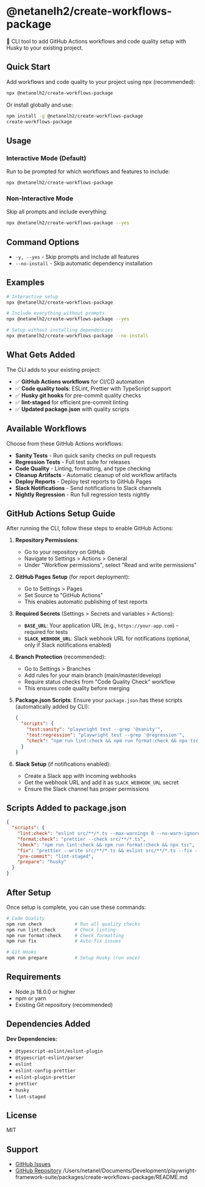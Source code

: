 # @netanelh2/create-workflows-package

🚀 CLI tool to add GitHub Actions workflows and code quality setup with Husky to your existing project.

## Quick Start

Add workflows and code quality to your project using npx (recommended):

```bash
npx @netanelh2/create-workflows-package
```

Or install globally and use:

```bash
npm install -g @netanelh2/create-workflows-package
create-workflows-package
```

## Usage

### Interactive Mode (Default)

Run to be prompted for which workflows and features to include:

```bash
npx @netanelh2/create-workflows-package
```

### Non-Interactive Mode

Skip all prompts and include everything:

```bash
npx @netanelh2/create-workflows-package --yes
```

## Command Options

- `-y, --yes` - Skip prompts and include all features
- `--no-install` - Skip automatic dependency installation

## Examples

```bash
# Interactive setup
npx @netanelh2/create-workflows-package

# Include everything without prompts
npx @netanelh2/create-workflows-package --yes

# Setup without installing dependencies
npx @netanelh2/create-workflows-package --no-install
```

## What Gets Added

The CLI adds to your existing project:

- ✅ **GitHub Actions workflows** for CI/CD automation
- ✅ **Code quality tools**: ESLint, Prettier with TypeScript support
- ✅ **Husky git hooks** for pre-commit quality checks
- ✅ **lint-staged** for efficient pre-commit linting
- ✅ **Updated package.json** with quality scripts

## Available Workflows

Choose from these GitHub Actions workflows:

- **Sanity Tests** - Run quick sanity checks on pull requests
- **Regression Tests** - Full test suite for releases
- **Code Quality** - Linting, formatting, and type checking
- **Cleanup Artifacts** - Automatic cleanup of old workflow artifacts
- **Deploy Reports** - Deploy test reports to GitHub Pages
- **Slack Notifications** - Send notifications to Slack channels
- **Nightly Regression** - Run full regression tests nightly

## GitHub Actions Setup Guide

After running the CLI, follow these steps to enable GitHub Actions:

1. **Repository Permissions**:
   - Go to your repository on GitHub
   - Navigate to Settings > Actions > General
   - Under "Workflow permissions", select "Read and write permissions"

2. **GitHub Pages Setup** (for report deployment):
   - Go to Settings > Pages
   - Set Source to "GitHub Actions"
   - This enables automatic publishing of test reports

3. **Required Secrets** (Settings > Secrets and variables > Actions):
   - **`BASE_URL`**: Your application URL (e.g., `https://your-app.com`) - required for tests
   - **`SLACK_WEBHOOK_URL`**: Slack webhook URL for notifications (optional, only if Slack notifications enabled)

4. **Branch Protection** (recommended):
   - Go to Settings > Branches
   - Add rules for your main branch (main/master/develop)
   - Require status checks from "Code Quality Check" workflow
   - This ensures code quality before merging

5. **Package.json Scripts**:
   Ensure your `package.json` has these scripts (automatically added by CLI):
   ```json
   {
     "scripts": {
       "test:sanity": "playwright test --grep '@sanity'",
       "test:regression": "playwright test --grep '@regression'",
       "check": "npm run lint:check && npm run format:check && npx tsc"
     }
   }
   ```

6. **Slack Setup** (if notifications enabled):
   - Create a Slack app with incoming webhooks
   - Get the webhook URL and add it as `SLACK_WEBHOOK_URL` secret
   - Ensure the Slack channel has proper permissions

## Scripts Added to package.json

```json
{
  "scripts": {
    "lint:check": "eslint src/**/*.ts --max-warnings 0 --no-warn-ignored",
    "format:check": "prettier --check src/**/*.ts",
    "check": "npm run lint:check && npm run format:check && npx tsc",
    "fix": "prettier --write src/**/*.ts && eslint src/**/*.ts --fix --no-warn-ignored",
    "pre-commit": "lint-staged",
    "prepare": "husky"
  }
}
```

## After Setup

Once setup is complete, you can use these commands:

```bash
# Code Quality
npm run check            # Run all quality checks
npm run lint:check       # Check linting
npm run format:check     # Check formatting
npm run fix              # Auto-fix issues

# Git Hooks
npm run prepare          # Setup Husky (run once)
```

## Requirements

- Node.js 18.0.0 or higher
- npm or yarn
- Existing Git repository (recommended)

## Dependencies Added

**Dev Dependencies:**

- `@typescript-eslint/eslint-plugin`
- `@typescript-eslint/parser`
- `eslint`
- `eslint-config-prettier`
- `eslint-plugin-prettier`
- `prettier`
- `husky`
- `lint-staged`

## License

MIT

## Support

- [GitHub Issues](https://github.com/NetanelH2/playwright-framework-suite/issues)
- [GitHub Repository](https://github.com/NetanelH2/playwright-framework-suite)</content>
  <parameter name="filePath">/Users/netanel/Documents/Development/playwright-framework-suite/packages/create-workflows-package/README.md
